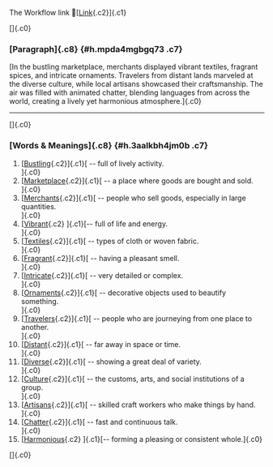 The Workflow link
👏[[Link](https://www.google.com/url?q=http://www.google.com&sa=D&source=editors&ust=1757146670948667&usg=AOvVaw28ZH9bf7YF8zWFs4WvZJ1q){.c2}]{.c1}

[]{.c0}

### [Paragraph]{.c8} {#h.mpda4mgbgq73 .c7}

[In the bustling marketplace, merchants displayed vibrant textiles,
fragrant spices, and intricate ornaments. Travelers from distant lands
marveled at the diverse culture, while local artisans showcased their
craftsmanship. The air was filled with animated chatter, blending
languages from across the world, creating a lively yet harmonious
atmosphere.]{.c0}

------------------------------------------------------------------------

[]{.c0}

### [Words & Meanings]{.c8} {#h.3aalkbh4jm0b .c7}

1.  [[Bustling](https://www.google.com/url?q=http://www.google.com&sa=D&source=editors&ust=1757146670950761&usg=AOvVaw0O1yGn9vcXTCVy6n6adsPL){.c2}]{.c1}[ --
    full of lively activity.\
    ]{.c0}
2.  [[Marketplace](https://www.google.com/url?q=http://www.google.com&sa=D&source=editors&ust=1757146670951162&usg=AOvVaw1DmT6_5rEFiIEu0ZPlSHjo){.c2}]{.c1}[ --
    a place where goods are bought and sold.\
    ]{.c0}
3.  [[Merchants](https://www.google.com/url?q=http://www.google.com&sa=D&source=editors&ust=1757146670951618&usg=AOvVaw0J81h1VTY7cBKf-74AgyvZ){.c2}]{.c1}[ --
    people who sell goods, especially in large quantities.\
    ]{.c0}
4.  [[Vibrant](https://www.google.com/url?q=http://www.google.com&sa=D&source=editors&ust=1757146670951856&usg=AOvVaw0hY9FCLcLGzLCuExKLZ9WU){.c2}
    ]{.c1}[-- full of life and energy.\
    ]{.c0}
5.  [[Textiles](https://www.google.com/url?q=http://www.google.com&sa=D&source=editors&ust=1757146670952077&usg=AOvVaw0zmvH8bAtAMK_Mzg5vRwoy){.c2}]{.c1}[ --
    types of cloth or woven fabric.\
    ]{.c0}
6.  [[Fragrant](https://www.google.com/url?q=http://www.google.com&sa=D&source=editors&ust=1757146670952391&usg=AOvVaw281b6Ivi947I6_WIjC4aVj){.c2}]{.c1}[ --
    having a pleasant smell.\
    ]{.c0}
7.  [[Intricate](https://www.google.com/url?q=http://www.google.com&sa=D&source=editors&ust=1757146670952690&usg=AOvVaw1fTNLy_J-nC__cOZylAuKq){.c2}]{.c1}[ --
    very detailed or complex.\
    ]{.c0}
8.  [[Ornaments](https://www.google.com/url?q=http://www.google.com&sa=D&source=editors&ust=1757146670952936&usg=AOvVaw12yxEWJHe82_17INXkcY7R){.c2}]{.c1}[ --
    decorative objects used to beautify something.\
    ]{.c0}
9.  [[Travelers](https://www.google.com/url?q=http://www.google.com&sa=D&source=editors&ust=1757146670953265&usg=AOvVaw0enwLDMmz1LWldjH2KFBxh){.c2}]{.c1}[ --
    people who are journeying from one place to another.\
    ]{.c0}
10. [[Distant](https://www.google.com/url?q=http://www.google.com&sa=D&source=editors&ust=1757146670953580&usg=AOvVaw39gIp1wg_f_tSBiQGjBWad){.c2}]{.c1}[ --
    far away in space or time.\
    ]{.c0}
11. [[Diverse](https://www.google.com/url?q=http://www.google.com&sa=D&source=editors&ust=1757146670953859&usg=AOvVaw1zoLzgxu5bF8iIFiG2tEM2){.c2}]{.c1}[ --
    showing a great deal of variety.\
    ]{.c0}
12. [[Culture](https://www.google.com/url?q=http://www.google.com&sa=D&source=editors&ust=1757146670954040&usg=AOvVaw3lg0_gU1nJGQDIeTWp-mCk){.c2}]{.c1}[ --
    the customs, arts, and social institutions of a group.\
    ]{.c0}
13. [[Artisans](https://www.google.com/url?q=http://www.google.com&sa=D&source=editors&ust=1757146670954400&usg=AOvVaw1wwBO7qBGtBfplxZm1RsOl){.c2}]{.c1}[ --
    skilled craft workers who make things by hand.\
    ]{.c0}
14. [[Chatter](https://www.google.com/url?q=http://www.google.com&sa=D&source=editors&ust=1757146670954772&usg=AOvVaw1fx_kI90M7cRIu96xSuqlX){.c2}]{.c1}[ --
    fast and continuous talk.\
    ]{.c0}
15. [[Harmonious](https://www.google.com/url?q=http://www.google.com&sa=D&source=editors&ust=1757146670955184&usg=AOvVaw12ap3mJMi5k51abdWiIVBe){.c2}
    ]{.c1}[-- forming a pleasing or consistent whole.]{.c0}

[]{.c0}
